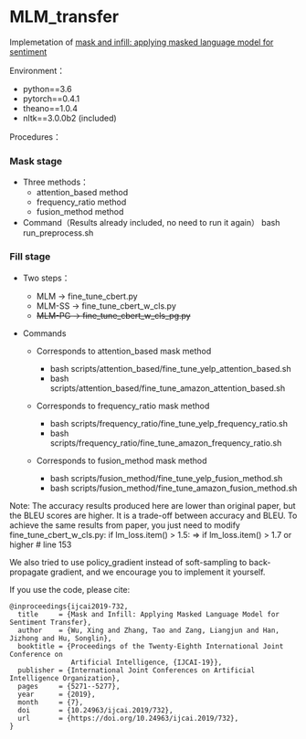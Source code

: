 # MLM_transfer
Implemetation of [mask and infill: applying masked language model for sentiment](https://www.ijcai.org/proceedings/2019/732)

Environment：
  - python==3.6
  - pytorch==0.4.1
  - theano==1.0.4
  - nltk==3.0.0b2 (included)
  
Procedures：
### Mask stage
- Three methods：
  - attention_based method
  - frequency_ratio method
  - fusion_method method
- Command（Results already included, no need to run it again）
  bash run_preprocess.sh 

### Fill stage
- Two steps：
  - MLM -> fine_tune_cbert.py
  - MLM-SS -> fine_tune_cbert_w_cls.py
  - ~~MLM-PG -> fine_tune_cbert_w_cls_pg.py~~
  
- Commands
  - Corresponds to attention_based mask method
    - bash scripts/attention_based/fine_tune_yelp_attention_based.sh
    - bash scripts/attention_based/fine_tune_amazon_attention_based.sh
   
  - Corresponds to frequency_ratio mask method
    - bash scripts/frequency_ratio/fine_tune_yelp_frequency_ratio.sh
    - bash scripts/frequency_ratio/fine_tune_amazon_frequency_ratio.sh
    
  - Corresponds to fusion_method mask method
    - bash scripts/fusion_method/fine_tune_yelp_fusion_method.sh
    - bash scripts/fusion_method/fine_tune_amazon_fusion_method.sh
    
 Note: The accuracy results produced here are lower than original paper, but the BLEU scores are higher. It is a trade-off between 
 accuracy and BLEU. To achieve the same results from paper, you just need to modify fine_tune_cbert_w_cls.py:
 if lm_loss.item() > 1.5: => if lm_loss.item() > 1.7 or higher # line 153
 
 We also tried to use policy_gradient instead of soft-sampling to back-propagate gradient, and we encourage you to implement it yourself.

If you use the code, please cite:
```
@inproceedings{ijcai2019-732,
  title     = {Mask and Infill: Applying Masked Language Model for Sentiment Transfer},
  author    = {Wu, Xing and Zhang, Tao and Zang, Liangjun and Han, Jizhong and Hu, Songlin},
  booktitle = {Proceedings of the Twenty-Eighth International Joint Conference on
               Artificial Intelligence, {IJCAI-19}},
  publisher = {International Joint Conferences on Artificial Intelligence Organization},             
  pages     = {5271--5277},
  year      = {2019},
  month     = {7},
  doi       = {10.24963/ijcai.2019/732},
  url       = {https://doi.org/10.24963/ijcai.2019/732},
}

```
